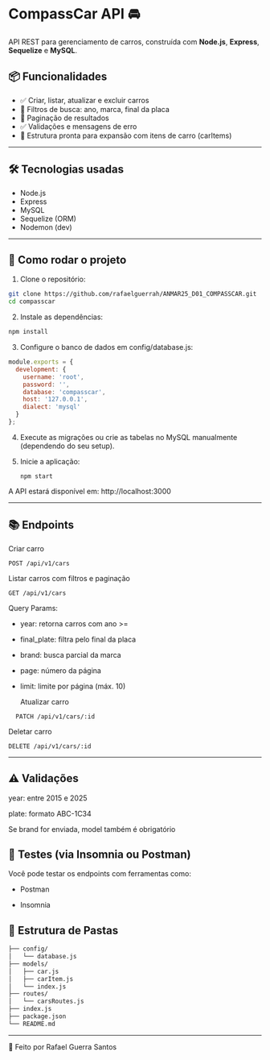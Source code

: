 # CompassCar API 🚘

API REST para gerenciamento de carros, construída com **Node.js**, **Express**, **Sequelize** e **MySQL**.

## 📦 Funcionalidades

- ✅ Criar, listar, atualizar e excluir carros
- 🔎 Filtros de busca: ano, marca, final da placa
- 📄 Paginação de resultados
- ✅ Validações e mensagens de erro
- 📂 Estrutura pronta para expansão com itens de carro (carItems)

---

## 🛠 Tecnologias usadas

- Node.js
- Express
- MySQL
- Sequelize (ORM)
- Nodemon (dev)

---

## 🚀 Como rodar o projeto

1. Clone o repositório:

```bash
git clone https://github.com/rafaelguerrah/ANMAR25_D01_COMPASSCAR.git
cd compasscar
````
2. Instale as dependências:
````bash
npm install
`````
3. Configure o banco de dados em config/database.js:
````js
module.exports = {
  development: {
    username: 'root',
    password: '',
    database: 'compasscar',
    host: '127.0.0.1',
    dialect: 'mysql'
  }
};
````
4. Execute as migrações ou crie as tabelas no MySQL manualmente (dependendo do seu setup).
   
5. Inicie a aplicação:
   ````
   npm start
   ````
  A API estará disponível em: http://localhost:3000
 
 ---
 
## 📚 Endpoints
Criar carro
````http
POST /api/v1/cars
````
Listar carros com filtros e paginação
````http
GET /api/v1/cars
````
Query Params:

- year: retorna carros com ano >=

- final_plate: filtra pelo final da placa

- brand: busca parcial da marca

- page: número da página

- limit: limite por página (máx. 10)

  Atualizar carro
````http
  PATCH /api/v1/cars/:id
````

Deletar carro
````http
DELETE /api/v1/cars/:id
````
---

## ⚠️ Validações
year: entre 2015 e 2025

plate: formato ABC-1C34

Se brand for enviada, model também é obrigatório

## 🧪 Testes (via Insomnia ou Postman)
Você pode testar os endpoints com ferramentas como:

 - Postman

- Insomnia

 ## 📁 Estrutura de Pastas
 ````bash
├── config/
│   └── database.js
├── models/
│   ├── car.js
│   ├── carItem.js
│   └── index.js
├── routes/
│   └── carsRoutes.js
├── index.js
├── package.json
└── README.md
````


---

🧠 
Feito por Rafael Guerra Santos











